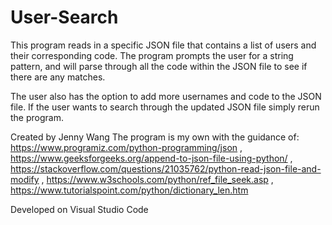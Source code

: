 # User-Search
This program reads in a specific JSON file that contains a list of users and their corresponding code.
The program prompts the user for a string pattern, and will parse through all the code within the JSON file to see if there are any matches.

The user also has the option to add more usernames and code to the JSON file.
If the user wants to search through the updated JSON file simply rerun the program.

Created by Jenny Wang
The program is my own with the guidance of:
https://www.programiz.com/python-programming/json ,
https://www.geeksforgeeks.org/append-to-json-file-using-python/ ,
https://stackoverflow.com/questions/21035762/python-read-json-file-and-modify ,
https://www.w3schools.com/python/ref_file_seek.asp ,
https://www.tutorialspoint.com/python/dictionary_len.htm

Developed on Visual Studio Code

